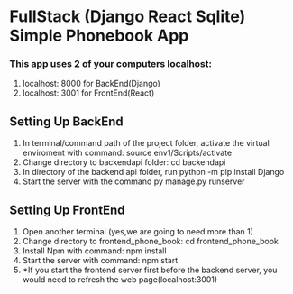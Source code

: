 # FullStack (Django React Sqlite) Simple Phonebook App
### This app uses 2 of your computers localhost:
1. localhost: 8000 for BackEnd(Django)
2. localhost: 3001 for FrontEnd(React)

## Setting Up BackEnd
1. In terminal/command path of the project folder, activate the virtual enviroment with command: source env1/Scripts/activate
2. Change directory to backendapi folder: cd backendapi
3. In directory of the backend api folder, run python -m pip install Django
4. Start the server with the command py manage.py runserver

## Setting Up FrontEnd
1. Open another terminal (yes,we are going to need more than 1)
2. Change directory to frontend_phone_book: cd frontend_phone_book
3. Install Npm with command: npm install
4. Start the server with command: npm start
5. *If you start the frontend server first before the backend server, you would need to refresh the web page(localhost:3001)
